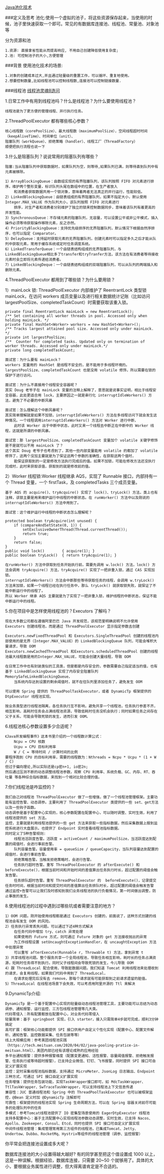 [Java池化技术](https://mp.weixin.qq.com/s/cMpOY6mGj1RnX2fFr22IYQ)

###定义及思考
池化:使用一个虚拟的池子，将这些资源保存起来，当使用的时候，池子里快速获取一个即可。常见的有数据库连接池、线程池、常量池、对象池等

分为资源和池

    1.资源: 直接拿省性能从而提高响应, 不用自己创建降低使用复杂度;
    2.池: 可控制池子的大小,方便管理


###背景
使用池化技术的场景:

    1.对象的创建成本过大,并且通过轻量级的重置工作，可以循环、重复地使用。
    2.想要控制数量,比如线程池可以控制线程数,连接池可以控制链接数量.


###线程池
[线程池灵魂8连问](https://mp.weixin.qq.com/s/nj9tnz1JI3ZsLeuk8S5DTg)

1.日常工作中有用到线程池吗？什么是线程池？为什么要使用线程池？

    线程池是为了更方便的管理线程、并行执行任务。

2.ThreadPoolExecutor 都有哪些核心参数？

    核心线程数（corePoolSize）、最大线程数（maximumPoolSize），空闲线程超时时间（keepAliveTime）、时间单位（unit）、
    阻塞队列（workQueue）、拒绝策略（handler）、线程工厂（ThreadFactory）
    顺便把执行流程也说一下

3.什么是阻塞队列？说说常用的阻塞队列有哪些？

    阻塞:当从阻塞队列中获取数据时，如果队列为空，则等待,如果队列已满，则等待直到队列中有元素被移除。

    1）ArrayBlockingQueue：由数组实现的有界阻塞队列，该队列按照 FIFO 对元素进行排序。维护两个整形变量，标识队列头尾在数组中的位置，在生产者放入
        和消费者获取数据共用一个锁对象，意味着两者无法真正的并行运行，性能较低。
    2）LinkedBlockingQueue：由链表组成的有界阻塞队列，如果不指定大小，默认使用 Integer.MAX_VALUE 作为队列大小，该队列按照 FIFO 对元素进行
        排序，对生产者和消费者分别维护了独立的锁来控制数据同步，意味着该队列有着更高的并发性能。
    3）SynchronousQueue：不存储元素的阻塞队列，无容量，可以设置公平或非公平模式，插入操作必须等待获取操作移除元素，反之亦然。
    4）PriorityBlockingQueue：支持优先级排序的无界阻塞队列，默认情况下根据自然序排序，也可以指定 Comparator。
    5）DelayQueue：支持延时获取元素的无界阻塞队列，创建元素时可以指定多久之后才能从队列中获取元素，常用于缓存系统或定时任务调度系统。
    6）LinkedTransferQueue：一个由链表结构组成的无界阻塞队列，与LinkedBlockingQueue相比多了transfer和tryTranfer方法，该方法在有消费者等待接收元素时会立即将元素传递给消费者。
    7）LinkedBlockingDeque：一个由链表结构组成的双端阻塞队列，可以从队列的两端插入和删除元素。

4.ThreadPoolExecutor 都用到了哪些锁？为什么要用锁？

1）mainLock 锁:
    ThreadPoolExecutor 内部维护了 ReentrantLock 类型锁 mainLock，在访问 workers 成员变量以及进行相关数据统计记账（比如访问 largestPoolSize、completedTaskCount）时需要获取该重入锁。

    private final ReentrantLock mainLock = new ReentrantLock();
    /** Set containing all worker threads in pool. Accessed only when holding mainLock. */
    private final HashSet<Worker> workers = new HashSet<Worker>();
    /** Tracks largest attained pool size. Accessed only under mainLock. */
    private int largestPoolSize;
    /**  Counter for completed tasks. Updated only on termination of worker threads. Accessed only under mainLock.*/
    private long completedTaskCount;

    面试官：为什么要有 mainLock？
    workers 变量用的 HashSet 是线程不安全的，是不能用于多线程环境的。largestPoolSize、completedTaskCount 也是没用 volatile 修饰，所以需要在锁的保护下进行访问。

    面试官：为什么不直接用个线程安全容器呢？
    其实 Doug 老爷子在 mainLock 变量的注释上解释了，意思就是说事实证明，相比于线程安全容器，此处更适合用 lock，主要原因之一就是串行化 interruptIdleWorkers() 方法，避免了不必要的中断风暴
    
    面试官：怎么理解这个中断风暴呢？
    其实简单理解就是如果不加锁，interruptIdleWorkers() 方法在多线程访问下就会发生这种情况。一个线程调用interruptIdleWorkers() 方法对 Worker 进行中断，
        此时该 Worker 出于中断中状态，此时又来一个线程去中断正在中断中的 Worker 线程，这就是所谓的中断风暴。
    
    面试官：那 largestPoolSize、completedTaskCount 变量加个 volatile 关键字修饰是不是就可以不用 mainLock 了？
    这个其实 Doug 老爷子也考虑到了，其他一些内部变量能用 volatile 的都加了 volatile 修饰了，这两个没加主要就是为了保证这两个参数的准确性，在获取这两个值时，
        能保证获取到的一定是修改方法执行完成后的值。如果不加锁，可能在修改方法还没执行完成时，此时来获取该值，获取到的就是修改前的值。

2）Worker 线程锁:Worker 线程继承 AQS，实现了 Runnable 接口，内部持有一个 Thread 变量，一个 firstTask，及 completedTasks 三个成员变量。

    基于 AQS 的 acquire()、tryAcquire() 实现了 lock()、tryLock() 方法，类上也有注释，该锁主要是用来维护运行中线程的中断状态。在 runWorker() 方法中以及刚说的 interruptIdleWorkers() 方法中用到了。

    面试官：这个维护运行中线程的中断状态怎么理解呢？

    protected boolean tryAcquire(int unused) {
        if (compareAndSetState(0, 1)) {
            setExclusiveOwnerThread(Thread.currentThread());
            return true;
        }
        return false;
    }
    public void lock()        { acquire(1); }
    public boolean tryLock()  { return tryAcquire(1); }

    在runWorker() 方法中获取到任务开始执行前，需要先调用 w.lock() 方法，lock() 方法会调用 tryAcquire() 方法，tryAcquire() 实现了一把非重入锁，通过 CAS 实现加锁。
    interruptIdleWorkers() 方法会中断那些等待获取任务的线程，会调用 w.tryLock() 方法来加锁，如果一个线程已经在执行任务中，那么 tryLock() 就获取锁失败，就保证了不能中断运行中的线程了。
    所以 Worker 继承 AQS 主要就是为了实现了一把非重入锁，维护线程的中断状态，保证不能中断运行中的线程。

5.你在项目中是怎样使用线程池的？Executors 了解吗？

    现在大多数公司都在遵循阿里巴巴 Java 开发规范，该规范里明确说明不允许使用 Executors 创建线程池，而是通过 ThreadPoolExecutor 显示指定参数去创建

    Executors.newFixedThreadPool 和 Executors.SingleThreadPool 创建的线程池内部使用的是无界（Integer.MAX_VALUE）的 LinkedBlockingQueue 队列，可能会堆积大量请求，导致 OOM
    Executors.newCachedThreadPool 和Executors.scheduledThreadPool 创建的线程池最大线程数是用的Integer.MAX_VALUE，可能会创建大量线程，导致 OOM

    在日常工作中也有封装类似的工具类，但是都是内存安全的，参数需要自己指定适当的值，也有基于 LinkedBlockingQueue 实现了内存安全阻塞队列 MemorySafeLinkedBlockingQueue，
        当系统内存达到设置的剩余阈值时，就不在往队列里添加任务了，避免发生 OOM

    可以使用 Spring 提供的 ThreadPoolTaskExecutor，或者 DynamicTp 框架提供的 DtpExecutor 线程池实现。

    按业务类型进行线程池隔离，各任务执行互不影响，避免共享一个线程池，任务执行参差不齐，相互影响，高耗时任务会占满线程池资源，导致低耗时任务没机会执行；同时如果任务之间存在父子关系，可能会导致死锁的发生，进而引发 OOM。

6.线程池核心参数设置多少合适呢？

    《Java并发编程事件》这本书里介绍的一个线程数计算公式：
        Ncpu = CPU 核数
        Ucpu = CPU 目标利用率
        W / C = 等待时间 / 计算时间的比例
    要程序跑到 CPU 的目标利用率，需要的线程数为：Nthreads = Ncpu * Ucpu * (1 + W / C)
    但过于偏向理论,所以实际还是cp密n+1, io密2n;
    然后通过压测不断的动态调整线程池参数，观察 CPU 利用率、系统负载、GC、内存、RT、吞吐量 等各种综合指标数据，来找到一个相对比较合理的值。

7.你们线程池是咋监控的？

    我们自己对线程池 ThreadPoolExecutor 做了一些增强，做了一个线程池管理框架。主要功能有监控告警、动态调参。主要利用了 ThreadPoolExecutor 类提供的一些 set、get方法以及一些钩子函数。
    动态调参是基于配置中心实现的，核心参数配置在配置中心，可以随时调整、实时生效，利用了线程池提供的 set 方法。
    监控，主要就是利用线程池提供的一些 get 方法来获取一些指标数据，然后采集数据上报到监控系统进行大盘展示。也提供了 Endpoint 实时查看线程池指标数据。
    同时定义了5种告警规则:
        线程池活跃度告警。活跃度 = activeCount / maximumPoolSize，当活跃度达到配置的阈值时，会进行事前告警。
        队列容量告警。容量使用率 = queueSize / queueCapacity，当队列容量达到配置的阈值时，会进行事前告警。
        拒绝策略告警。当触发拒绝策略时，会进行告警。
        任务执行超时告警。重写 ThreadPoolExecutor 的 afterExecute() 和 beforeExecute()，根据当前时间和开始时间的差值算出任务执行时长，超过配置的阈值会触发告警。
        任务排队超时告警。重写 ThreadPoolExecutor 的  beforeExecute()，记录提交任务时时间，根据当前时间和提交时间的差值算出任务排队时长，超过配置的阈值会触发告警
    通过监控+告警可以让我们及时感知到我们业务线程池的执行负载情况，第一时间做出调整，防止事故的发生。

8.使用线程池的过程中遇到过哪些坑或者需要注意的地方？

    1）OOM 问题。刚开始使用线程都是通过 Executors 创建的，前面说了，这种方式创建的线程池会有发生 OOM 的风险。
    2）任务执行异常丢失问题。可以通过下述4种方式解决
        在任务代码中增加 try、catch 异常处理
        如果使用的 Future 方式，则可通过 Future 对象的 get 方法接收抛出的异常
        为工作线程设置 setUncaughtExceptionHandler，在 uncaughtException 方法中处理异常
        可以重写 afterExecute(Runnable r, Throwable t) 方法，拿到异常 t
    3）共享线程池问题。整个服务共享一个全局线程池，导致任务相互影响，耗时长的任务占满资源，短耗时任务得不到执行。同时父子线程间会导致死锁的发生，今儿导致 OOM
    4）跟 ThreadLocal 配合使用，导致脏数据问题。我们知道 Tomcat 利用线程池来处理收到的请求，会复用线程，如果我们代码中用到了 ThreadLocal，
        在请求处理完后没有去 remove，那每个请求就有可能获取到之前请求遗留的脏值。
    5）ThreadLocal 在线程池场景下会失效，可以考虑用阿里开源的 Ttl 来解决

9.DynamicTp介绍:

    DynamicTp 是一个基于配置中心实现的轻量级动态线程池管理工具，主要功能可以总结为动态调参、通知报警、运行监控、三方包线程池管理等几大类。
    代码零侵入：所有配置都放在配置中心，对业务代码零侵入
    轻量简单：基于 springboot 实现，引入 starter，接入只需简单4步就可完成，顺利3分钟搞定
    高可扩展：框架核心功能都提供 SPI 接口供用户自定义个性化实现（配置中心、配置文件解析、通知告警、监控数据采集、任务包装等等）
    线上大规模应用：参考美团线程池实践（https://tech.meituan.com/2020/04/02/java-pooling-pratice-in-meituan.html），美团内部已经有该理论成熟的应用经验
    多平台通知报警：提供多种报警维度（配置变更通知、活性报警、容量阈值报警、拒绝触发报警、任务执行或等待超时报警），已支持企业微信、钉钉、飞书报警，同时提供 SPI 接口可自定义扩展实现
    监控：定时采集线程池指标数据，支持通过 MicroMeter、JsonLog 日志输出、Endpoint 三种方式，可通过 SPI 接口自定义扩展实现
    任务增强：提供任务包装功能，实现TaskWrapper接口即可，如 MdcTaskWrapper、TtlTaskWrapper、SwTraceTaskWrapper，可以支持线程池上下文信息传递
    兼容性：JUC 普通线程池和 Spring 中的 ThreadPoolTaskExecutor 也可以被框架监控，@Bean 定义时加 @DynamicTp 注解即可
    可靠性：框架提供的线程池实现 Spring 生命周期方法，可以在 Spring 容器关闭前尽可能多的处理队列中的任务
    多模式：参考Tomcat线程池提供了 IO 密集型场景使用的 EagerDtpExecutor 线程池
    支持多配置中心：基于主流配置中心实现线程池参数动态调整，实时生效，已支持 Nacos、Apollo、Zookeeper、Consul、Etcd，同时也提供 SPI 接口可自定义扩展实现
    中间件线程池管理：集成管理常用第三方组件的线程池，已集成Tomcat、Jetty、Undertow、Dubbo、RocketMq、Hystrix等组件的线程池管理（调参、监控报警）





你平常会把连接池设置成多大呢？

数据库连接池的大小设置得越大越好? 有的同学甚至把这个值设置成 1000 以上，这是一种误解。根据经验，数据库连接，只需要 20~50 个就够用了。具体的大小，要根据业务属性进行调整，但大得离谱肯定是不合适的。







